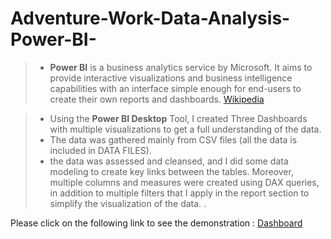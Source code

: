 # Adventure-Work-Data-Analysis-Power-BI-
> * **Power BI** is a business analytics service by Microsoft. It aims to provide interactive visualizations and business intelligence capabilities with an interface simple enough for end-users to create their own reports and dashboards. [Wikipedia](https://en.wikipedia.org/wiki/Microsoft_Power_BI)

> * Using the **Power BI Desktop** Tool, I created Three Dashboards with multiple visualizations to get a full understanding of the data.
> * The data was gathered mainly from CSV files (all the data is included in DATA FILES). 
> * the data was assessed and cleansed, and I did some data modeling to create key links between the tables. Moreover, multiple columns and measures were created using DAX queries, in addition to multiple filters that I apply in the report section to simplify the visualization of the data. .

Please click on the following link to see the demonstration :  [Dashboard](https://app.powerbi.com/reportEmbed?reportId=65d4d398-86f1-43d9-94f9-c2a4a9e45407&autoAuth=true&ctid=573e2fa0-f3c0-40a1-9fef-6fe8f7c09cff&config=eyJjbHVzdGVyVXJsIjoiaHR0cHM6Ly93YWJpLXVzLWVhc3QyLXJlZGlyZWN0LmFuYWx5c2lzLndpbmRvd3MubmV0LyJ9)

